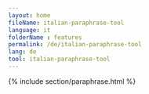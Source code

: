 ```yaml
---
layout: home
fileName: italian-paraphrase-tool
language: it
folderName : features
permalink: /de/italian-paraphrase-tool
lang: de
tool: italian-paraphrase-tool
---
```

{% include section/paraphrase.html %}